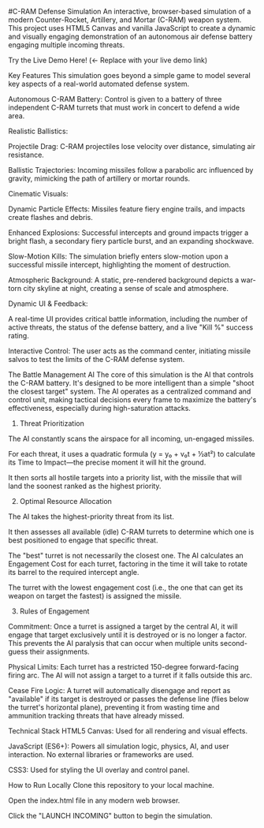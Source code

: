 #C-RAM Defense Simulation
An interactive, browser-based simulation of a modern Counter-Rocket, Artillery, and Mortar (C-RAM) weapon system. This project uses HTML5 Canvas and vanilla JavaScript to create a dynamic and visually engaging demonstration of an autonomous air defense battery engaging multiple incoming threats.

Try the Live Demo Here! (<- Replace with your live demo link)

Key Features
This simulation goes beyond a simple game to model several key aspects of a real-world automated defense system.

Autonomous C-RAM Battery: Control is given to a battery of three independent C-RAM turrets that must work in concert to defend a wide area.

Realistic Ballistics:

Projectile Drag: C-RAM projectiles lose velocity over distance, simulating air resistance.

Ballistic Trajectories: Incoming missiles follow a parabolic arc influenced by gravity, mimicking the path of artillery or mortar rounds.

Cinematic Visuals:

Dynamic Particle Effects: Missiles feature fiery engine trails, and impacts create flashes and debris.

Enhanced Explosions: Successful intercepts and ground impacts trigger a bright flash, a secondary fiery particle burst, and an expanding shockwave.

Slow-Motion Kills: The simulation briefly enters slow-motion upon a successful missile intercept, highlighting the moment of destruction.

Atmospheric Background: A static, pre-rendered background depicts a war-torn city skyline at night, creating a sense of scale and atmosphere.

Dynamic UI & Feedback:

A real-time UI provides critical battle information, including the number of active threats, the status of the defense battery, and a live "Kill %" success rating.

Interactive Control: The user acts as the command center, initiating missile salvos to test the limits of the C-RAM defense system.

The Battle Management AI
The core of this simulation is the AI that controls the C-RAM battery. It's designed to be more intelligent than a simple "shoot the closest target" system. The AI operates as a centralized command and control unit, making tactical decisions every frame to maximize the battery's effectiveness, especially during high-saturation attacks.

1. Threat Prioritization

The AI constantly scans the airspace for all incoming, un-engaged missiles.

For each threat, it uses a quadratic formula (y = y₀ + v₀t + ½at²) to calculate its Time to Impact—the precise moment it will hit the ground.

It then sorts all hostile targets into a priority list, with the missile that will land the soonest ranked as the highest priority.

2. Optimal Resource Allocation

The AI takes the highest-priority threat from its list.

It then assesses all available (idle) C-RAM turrets to determine which one is best positioned to engage that specific threat.

The "best" turret is not necessarily the closest one. The AI calculates an Engagement Cost for each turret, factoring in the time it will take to rotate its barrel to the required intercept angle.

The turret with the lowest engagement cost (i.e., the one that can get its weapon on target the fastest) is assigned the missile.

3. Rules of Engagement

Commitment: Once a turret is assigned a target by the central AI, it will engage that target exclusively until it is destroyed or is no longer a factor. This prevents the AI paralysis that can occur when multiple units second-guess their assignments.

Physical Limits: Each turret has a restricted 150-degree forward-facing firing arc. The AI will not assign a target to a turret if it falls outside this arc.

Cease Fire Logic: A turret will automatically disengage and report as "available" if its target is destroyed or passes the defense line (flies below the turret's horizontal plane), preventing it from wasting time and ammunition tracking threats that have already missed.

Technical Stack
HTML5 Canvas: Used for all rendering and visual effects.

JavaScript (ES6+): Powers all simulation logic, physics, AI, and user interaction. No external libraries or frameworks are used.

CSS3: Used for styling the UI overlay and control panel.

How to Run Locally
Clone this repository to your local machine.

Open the index.html file in any modern web browser.

Click the "LAUNCH INCOMING" button to begin the simulation.
